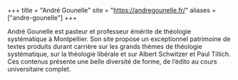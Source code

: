 +++
title = "André Gounelle"
site = "https://andregounelle.fr/"
aliases = ["andre-gounelle"]
+++

André Gounelle est pasteur et professeur émérite de théologie systématique à Montpellier. Son site propose un exceptionnel patrimoine de textes produits durant carrière sur les grands thèmes de théologie systématique, sur la théologie libérale et sur Albert Schwitzer et Paul Tillich. Ces contenus présente une belle diversité de forme, de l’édito au cours universitaire complet.
